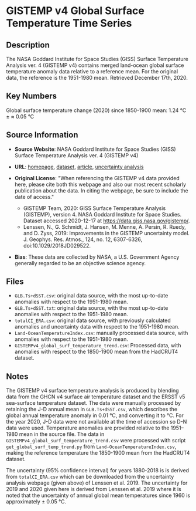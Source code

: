 
# GISTEMP v4 Global Surface Temperature Time Series

## Description
The NASA Goddard Institute for Space Studies (GISS) Surface Temperature Analysis ver. 4 (GISTEMP v4) contains merged land-ocean global surface temperature anomaly data relative to a reference mean. For the original data, the reference is the 1951-1980 mean. Retrieved December 17th, 2020.

## Key Numbers
Global surface temperature change (2020) since 1850-1900 mean: 1.24 °C ± ≈ 0.05 °C

## Source Information
* **Source Website**: NASA Goddard Institute for Space Studies (GISS) Surface Temperature Analysis ver. 4 (GISTEMP v4)
* **URL**: [homepage](https://data.giss.nasa.gov/gistemp/), [dataset](https://data.giss.nasa.gov/gistemp/tabledata_v4/GLB.Ts+dSST.csv), [article](http://dx.doi.org/10.1029/2018JD029522), [uncertainty analysis](https://data.giss.nasa.gov/gistemp/uncertainty/)
* **Original License**: "When referencing the GISTEMP v4 data provided here, please cite both this webpage and also our most recent scholarly publication about the data. In citing the webpage, be sure to include the date of access."

    * GISTEMP Team, 2020: GISS Surface Temperature Analysis (GISTEMP), version 4. NASA Goddard Institute for Space Studies. Dataset accessed 2020-12-17 at https://data.giss.nasa.gov/gistemp/.
    * Lenssen, N., G. Schmidt, J. Hansen, M. Menne, A. Persin, R. Ruedy, and D. Zyss, 2019: Improvements in the GISTEMP uncertainty model. J. Geophys. Res. Atmos., 124, no. 12, 6307-6326, doi:10.1029/2018JD029522.

* **Bias**: These data are collected by NASA, a U.S. Government Agency generally regarded to be an objective science agency.

## Files
* `GLB.Ts+dSST.csv`: original data source, with the most up-to-date anomalies with respect to the 1951-1980 mean.
* `GLB.Ts+dSST.txt`: original data source, with the most up-to-date anomalies with respect to the 1951-1980 mean.
* `totalCI_ERA.csv`: original data source, with previously calculated anomalies and uncertainty data with respect to the 1951-1980 mean.
* `Land-OceanTemperatureIndex.csv`: manually processed data source, with anomalies with respect to the 1951-1980 mean.
* `GISTEMPv4_global_surf_temperature_trend.csv`: Processed data, with anomalies with respect to the 1850-1900 mean from the HadCRUT4 dataset.

## Notes
The GISTEMP v4 surface temperature analysis is produced by blending data from the GHCN v4 surface air temperature dataset and the ERSST v5 sea-surface temperature dataset. The data were manually processed by retaining the J-D annual mean in `GLB.Ts+dSST.csv`, which describes the global annual temperature anomaly in 0.01 °C, and converting it to °C. For the year 2020, J-D data were not available at the time of accession so D-N data were used. Temperature anomalies are provided relative to the 1951–1980 mean in the source file. The data in `GISTEMPv4_global_surf_temperature_trend.csv` were processed with script `get_global_surf_temp_trend.py` from `Land-OceanTemperatureIndex.csv`, making the reference temperature the 1850-1900 mean from the HadCRUT4 dataset.

The uncertainty (95% confidence interval) for years 1880-2018 is is derived from `totalCI_ERA.csv` which can be downloaded from the uncertainty analysis webpage (given above) of Lenssen et al. 2019. The uncertainty for 2019 and 2020 given here is derived from Lenssen et al. 2019 where it is noted that the uncertainty of annual global mean temperatures since 1960 is approximately ± 0.05 °C.
